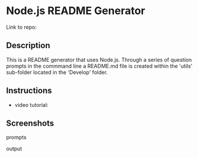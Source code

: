 # Node.js README Generator 
Link to repo: 

## Description 
This is a README generator that uses Node.js. Through a series of question prompts in the commmand line a README.md file is created within the 'utils' sub-folder located in the 'Develop' folder.  

## Instructions

- video tutorial: 

## Screenshots 

prompts 

output 
